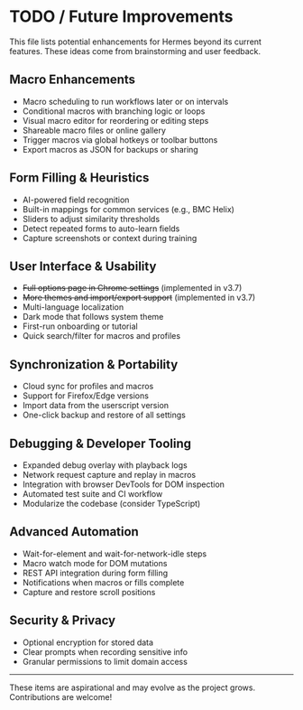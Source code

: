 # TODO / Future Improvements

This file lists potential enhancements for Hermes beyond its current features. These ideas come from brainstorming and user feedback.

## Macro Enhancements
- Macro scheduling to run workflows later or on intervals
- Conditional macros with branching logic or loops
- Visual macro editor for reordering or editing steps
- Shareable macro files or online gallery
- Trigger macros via global hotkeys or toolbar buttons
- Export macros as JSON for backups or sharing

## Form Filling & Heuristics
- AI-powered field recognition
- Built-in mappings for common services (e.g., BMC Helix)
- Sliders to adjust similarity thresholds
- Detect repeated forms to auto-learn fields
- Capture screenshots or context during training

## User Interface & Usability
- ~~Full options page in Chrome settings~~ (implemented in v3.7)
- ~~More themes and import/export support~~ (implemented in v3.7)
- Multi-language localization
- Dark mode that follows system theme
- First-run onboarding or tutorial
- Quick search/filter for macros and profiles

## Synchronization & Portability
- Cloud sync for profiles and macros
- Support for Firefox/Edge versions
- Import data from the userscript version
- One-click backup and restore of all settings

## Debugging & Developer Tooling
- Expanded debug overlay with playback logs
- Network request capture and replay in macros
- Integration with browser DevTools for DOM inspection
- Automated test suite and CI workflow
- Modularize the codebase (consider TypeScript)

## Advanced Automation
- Wait-for-element and wait-for-network-idle steps
- Macro watch mode for DOM mutations
- REST API integration during form filling
- Notifications when macros or fills complete
- Capture and restore scroll positions

## Security & Privacy
- Optional encryption for stored data
- Clear prompts when recording sensitive info
- Granular permissions to limit domain access

---
These items are aspirational and may evolve as the project grows. Contributions are welcome!

